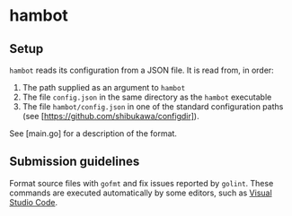 # hambot
## Setup
`hambot` reads its configuration from a JSON file. It is read from, in order:
1. The path supplied as an argument to `hambot`
2. The file `config.json` in the same directory as the `hambot` executable
3. The file `hambot/config.json` in one of the standard configuration paths
   (see [https://github.com/shibukawa/configdir]).

See [main.go] for a description of the format.

## Submission guidelines
Format source files with `gofmt` and fix issues reported by `golint`.
These commands are executed automatically by some editors,
such as [Visual Studio Code](http://code.visualstudio.com/).